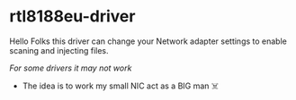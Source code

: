 # rtl8188eu-driver

Hello Folks this driver can change your Network adapter settings to enable scaning and injecting files.

*For some drivers it may not work*

- The idea is to work my small NIC act as a BIG man ☠️
  
